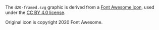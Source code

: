 The `d20-framed.svg` graphic is derived from a [Font Awesome icon](https://fontawesome.com/icons/dice-d20?style=solid), used under the [CC BY 4.0 license](https://fontawesome.com/license/free).

Original icon is copyright 2020 Font Awesome.